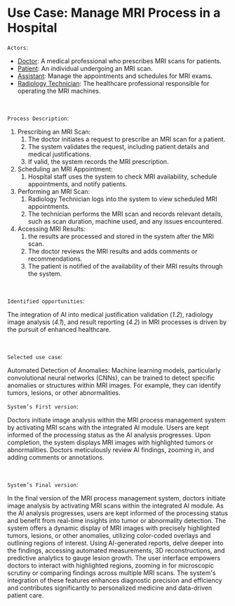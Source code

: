 # Use Case: Manage MRI Process in a Hospital

`Actors`:
- <ins>Doctor</ins>: A medical professional who prescribes MRI scans for patients.
- <ins>Patient</ins>: An individual undergoing an MRI scan.
- <ins>Assistant</ins>: Manage the appointments and schedules for MRI exams.
- <ins>Radiology Technician</ins>: The healthcare professional responsible for operating the MRI machines.

</br>

`Process Description`:
1. Prescribing an MRI Scan:
    1. The doctor initiates a request to prescribe an MRI scan for a patient.
    2. The system validates the request, including patient details and medical justifications.
    3. If valid, the system records the MRI prescription.
2. Scheduling an MRI Appointment:
    1. Hospital staff uses the system to check MRI availability, schedule appointments, and notify patients.
3. Performing an MRI Scan:
    1. Radiology Technician logs into the system to view scheduled MRI appointments.
    2. The technician performs the MRI scan and records relevant details, such as scan duration, machine used, and any issues encountered.
4. Accessing MRI Results:
    1.  the results are processed and stored in the system after the MRI scan.
    2. The doctor reviews the MRI results and adds comments or recommendations.
    3. The patient is notified of the availability of their MRI results through the system.

</br>

`Identified opportunities`:

The integration of AI into medical justification validation (*1.2*), radiology image analysis (*4.1*), and result reporting (*4.2*) in MRI processes is driven by the pursuit of enhanced healthcare. 

</br>

`Selected use case`:

Automated Detection of Anomalies: Machine learning models, particularly convolutional neural networks (CNNs), can be trained to detect specific anomalies or structures within MRI images. For example, they can identify tumors, lesions, or other abnormalities.

`System’s First version`:

Doctors initiate image analysis within the MRI process management system by activating MRI scans with the integrated AI module. Users are kept informed of the processing status as the AI analysis progresses. Upon completion, the system displays MRI images with highlighted tumors or abnormalities. Doctors meticulously review AI findings, zooming in, and adding comments or annotations.

</br>

`System’s Final version`:

In the final version of the MRI process management system, doctors initiate image analysis by activating MRI scans within the integrated AI module. As the AI analysis progresses, users are kept informed of the processing status and benefit from real-time insights into tumor or abnormality detection. The system offers a dynamic display of MRI images with precisely highlighted tumors, lesions, or other anomalies, utilizing color-coded overlays and outlining regions of interest. Using AI-generated reports, delve deeper into the findings, accessing automated measurements, 3D reconstructions, and predictive analytics to gauge lesion growth. The user interface empowers doctors to interact with highlighted regions, zooming in for microscopic scrutiny or comparing findings across multiple MRI scans. The system's integration of these features enhances diagnostic precision and efficiency and contributes significantly to personalized medicine and data-driven patient care.
